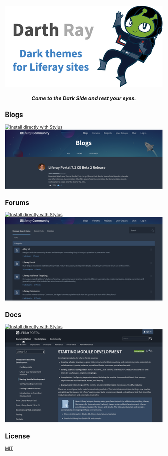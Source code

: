 <p align="center">
<img src="img/darth-ray-banner.png" alt="darth-ray-banner" />
</p>
<h3 align="center"><i>Come to the Dark Side and rest your eyes.</i></h3>

## Blogs
[![Install directly with Stylus](https://img.shields.io/badge/Install%20directly%20with-Stylus-00adad.svg)](https://raw.githubusercontent.com/lgdd/darth-ray/master/dark-liferay-blogs.user.css)
![preview-blogs](img/preview-blogs.png)

## Forums
[![Install directly with Stylus](https://img.shields.io/badge/Install%20directly%20with-Stylus-00adad.svg)](https://raw.githubusercontent.com/lgdd/darth-ray/master/dark-liferay-forums.user.css)
![preview-forums](img/preview-forums.png)

## Docs
[![Install directly with Stylus](https://img.shields.io/badge/Install%20directly%20with-Stylus-00adad.svg)](https://raw.githubusercontent.com/lgdd/darth-ray/master/dark-liferay-docs.user.css)
![preview-docs](img/preview-docs.png)

## License

[MIT](LICENSE)